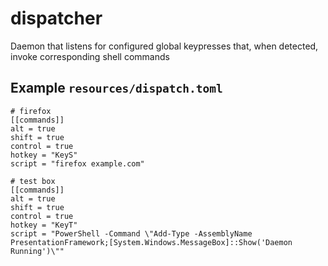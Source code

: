 # dispatcher
Daemon that listens for configured global keypresses that, when detected, invoke corresponding shell commands

## Example `resources/dispatch.toml`
```
# firefox
[[commands]]
alt = true
shift = true
control = true
hotkey = "KeyS"
script = "firefox example.com"

# test box
[[commands]]
alt = true
shift = true
control = true
hotkey = "KeyT"
script = "PowerShell -Command \"Add-Type -AssemblyName PresentationFramework;[System.Windows.MessageBox]::Show('Daemon Running')\""
```